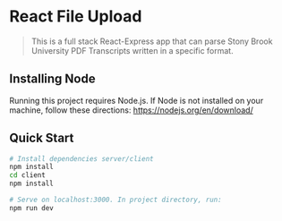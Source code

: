 # React File Upload

> This is a full stack React-Express app that can parse Stony Brook University PDF Transcripts written in a specific format.

## Installing Node
Running this project requires Node.js. If Node is not installed on your machine, follow these directions: https://nodejs.org/en/download/

## Quick Start
```bash
# Install dependencies server/client
npm install
cd client
npm install

# Serve on localhost:3000. In project directory, run:
npm run dev
```
